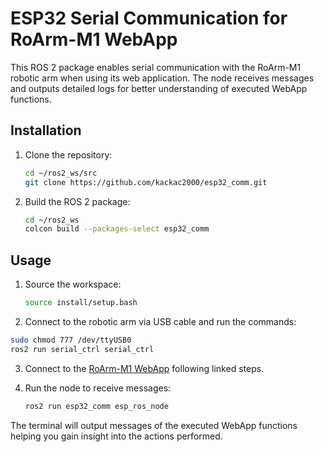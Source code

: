 # ESP32 Serial Communication for RoArm-M1 WebApp

This ROS 2 package enables serial communication with the RoArm-M1 robotic arm when using its web application. The node receives messages and outputs detailed logs for better understanding of executed WebApp functions.

## Installation

1. Clone the repository:
   ```sh
   cd ~/ros2_ws/src
   git clone https://github.com/kackac2000/esp32_comm.git
   ```
2. Build the ROS 2 package:
    ```sh
    cd ~/ros2_ws
    colcon build --packages-select esp32_comm
    ```
## Usage

1. Source the workspace:
    ```sh
    source install/setup.bash
    ```
2. Connect to the robotic arm via USB cable and run the commands:
```bash
sudo chmod 777 /dev/ttyUSB0
ros2 run serial_ctrl serial_ctrl
```
    
3. Connect to the [RoArm-M1 WebApp](https://www.waveshare.com/wiki/RoArm-M1_Tutorial_I:_How_To_Use) following linked steps.


4. Run the node to receive messages:
    ```sh
    ros2 run esp32_comm esp_ros_node
    ```
The terminal will output messages of the executed WebApp functions helping you gain insight into the actions performed.
    
